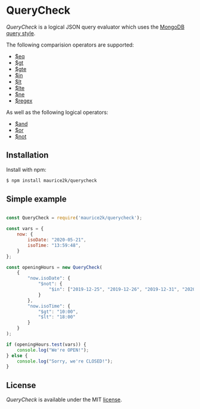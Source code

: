 # QueryCheck

*QueryCheck* is a logical JSON query evaluator which uses the [MongoDB query style](https://docs.mongodb.com/manual/tutorial/query-documents/).

The following comparision operators are supported:
* [\$eq](https://docs.mongodb.com/manual/reference/operator/query/eq/)
* [\$gt](https://docs.mongodb.com/manual/reference/operator/query/gt/)
* [\$gte](https://docs.mongodb.com/manual/reference/operator/query/gte/)
* [\$in](https://docs.mongodb.com/manual/reference/operator/query/in/)
* [\$lt](https://docs.mongodb.com/manual/reference/operator/query/lt/)
* [\$lte](https://docs.mongodb.com/manual/reference/operator/query/lte/)
* [\$ne](https://docs.mongodb.com/manual/reference/operator/query/ne/)
* [\$regex](https://docs.mongodb.com/manual/reference/operator/query/regex/)

As well as the following logical operators:
* [\$and](https://docs.mongodb.com/manual/reference/operator/query/and/)
* [\$or](https://docs.mongodb.com/manual/reference/operator/query/or/)
* [\$not](https://docs.mongodb.com/manual/reference/operator/query/not/)

## Installation

Install with npm:

```bash
$ npm install maurice2k/querycheck
```

## Simple example

```javascript

const QueryCheck = require('maurice2k/querycheck');

const vars = {
    now: {
        isoDate: "2020-05-21",
        isoTime: "13:59:48",
    }
};

const openingHours = new QueryCheck(
    {
        "now.isoDate": {
            "$not": {
                "$in": ["2019-12-25", "2019-12-26", "2019-12-31", "2020-01-01"]
            }
        },
        "now.isoTime": {
            "$gt": "10:00",
            "$lt": "18:00"
        }
    }
);

if (openingHours.test(vars)) {
    console.log("We're OPEN!");
} else {
    console.log("Sorry, we're CLOSED!");
}

```


## License

*QueryCheck* is available under the MIT [license](LICENSE).
